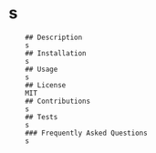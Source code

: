 # s
        ## Description 
        s
        ## Installation
        s
        ## Usage
        s
        ## License
        MIT
        ## Contributions
        s
        ## Tests
        s
        ### Frequently Asked Questions
        s